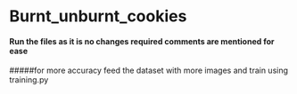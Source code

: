 # Burnt_unburnt_cookies

#### Run the files as it is no changes required comments are mentioned for ease

#####for more accuracy feed the dataset with more images and train using training.py 
